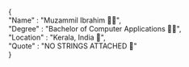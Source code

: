 
{<br>
  "Name"     : "Muzammil Ibrahim 🧑‍🦰",<br>
  "Degree"   : "Bachelor of Computer Applications 🧑‍💻",<br>
  "Location" : "Kerala, India 🌴",<br>
  "Quote"    : "NO STRINGS ATTACHED 📎"<br>
}